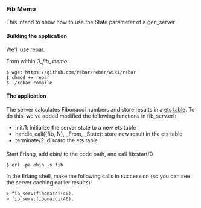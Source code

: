 ### Fib Memo

This intend to show how to use the State parameter of a gen_server

#### Building the application

We'll use [rebar](https://github.com/basho/rebar).

From within *3_fib_memo*:

    $ wget https://github.com/rebar/rebar/wiki/rebar
    $ chmod +x rebar 
    $ ./rebar compile

#### The application

The server calculates Fibonacci numbers and store results in a [ets table](http://www.erlang.org/doc/man/ets.html).
To do this, we've added modified the following functions in fib_serv.erl:

* init/1: initialize the server state to a new ets table
* handle_call({fib, N}, _From, _State): store new result in the ets table
* terminate/2: discard the ets table

#### 

Start Erlang, add ebin/ to the code path, and call fib:start/0

    $ erl -pa ebin -s fib
    
In the Erlang shell, make the following calls in succession 
(so you can see the server caching earlier results):

    > fib_serv:fibonacci(40).
    > fib_serv:fibonacci(40).

